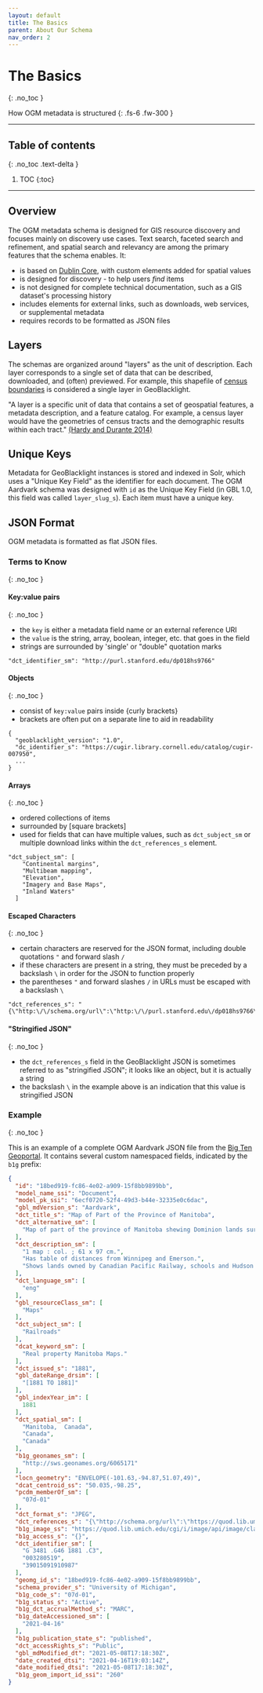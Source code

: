 ```yaml
---
layout: default
title: The Basics
parent: About Our Schema
nav_order: 2
---
```


# The Basics
{: .no_toc }

How OGM metadata is structured
{: .fs-6 .fw-300 }

---
## Table of contents
{: .no_toc .text-delta }

1. TOC
{:toc}

---

## Overview

The OGM metadata schema is designed for GIS resource discovery and focuses mainly on discovery use cases. Text search, faceted search and refinement, and spatial search and relevancy are among the primary features that the schema enables. It:

* is based on [Dublin Core](https://www.dublincore.org/specifications/dublin-core/dcmi-terms/), with custom elements added for spatial values
* is designed for discovery - to help users _find_ items
* is not designed for complete technical documentation, such as a GIS dataset's processing history
* includes elements for external links, such as downloads, web services, or supplemental metadata
* requires records to be formatted as JSON files

## Layers

The schemas are organized around "layers" as the unit of description. Each layer corresponds to a single set of data that can be described, downloaded, and (often) previewed. For example, this shapefile of [census boundaries](https://earthworks.stanford.edu/catalog/stanford-rf385pb1942) is considered a single layer in GeoBlacklight.

"A layer is a specific unit of data that contains a set of geospatial features, a metadata description, and a feature catalog. For example, a census layer would have the geometries of census tracts and the demographic results within each tract." [(Hardy and Durante 2014)](http://journal.code4lib.org/articles/9710)

## Unique Keys

Metadata for GeoBlacklight instances is stored and indexed in Solr, which uses a "Unique Key Field" as the identifier for each document. The OGM Aardvark schema was designed with `id` as the Unique Key Field (in GBL 1.0, this field was called `layer_slug_s`). Each item must have a unique key.

## JSON Format

OGM metadata is formatted as flat JSON files.

### Terms to Know
{: .no_toc }

#### Key:value pairs
{: .no_toc }

  * the `key` is either a metadata field name or an external reference URI
  * the `value` is the string, array, boolean, integer, etc. that goes in the field
  * strings are surrounded by 'single' or "double" quotation marks

```
"dct_identifier_sm": "http://purl.stanford.edu/dp018hs9766"
```

#### Objects
{: .no_toc }

  * consist of `key:value` pairs inside {curly brackets}
  * brackets are often put on a separate line to aid in readability

```
{
  "geoblacklight_version": "1.0",
  "dc_identifier_s": "https://cugir.library.cornell.edu/catalog/cugir-007950",
  ...
}
```

#### Arrays
{: .no_toc }

  * ordered collections of items
  * surrounded by [square brackets]
  * used for fields that can have multiple values, such as `dct_subject_sm` or multiple download links within the `dct_references_s` element.

```
"dct_subject_sm": [
    "Continental margins",
    "Multibeam mapping",
    "Elevation",
    "Imagery and Base Maps",
    "Inland Waters"
  ]
```

#### Escaped Characters
{: .no_toc }

  * certain characters are reserved for the JSON format, including double quotations `"` and forward slash `/`
  * if these characters are present in a string, they must be preceded by a backslash `\` in order for the JSON to function properly
  * the parentheses `"` and forward slashes `/` in URLs must be escaped with a backslash `\`

```
"dct_references_s": "{\"http:\/\/schema.org/url\":\"http:\/\/purl.stanford.edu\/dp018hs9766\",\"http:\/\/schema.org/downloadUrl\":\"http://stacks.stanford.edu/file/druid:dp018hs9766/data.zip\"}"
```

#### "Stringified JSON"
{: .no_toc }

  * the `dct_references_s` field in the GeoBlacklight JSON is sometimes referred to as "stringified JSON"; it looks like an object, but it is actually a string
  * the backslash `\` in the example above is an indication that this value is stringified JSON


### Example
{: .no_toc }

This is an example of a complete OGM Aardvark JSON file from the [Big Ten Geoportal](https://github.com/BTAA-Geospatial-Data-Project/geoportal/blob/develop/test/fixtures/files/btaa_documents/b1g_description_multiple.json). It contains several custom namespaced fields, indicated by the `b1g` prefix:

```json
{
  "id": "18bed919-fc86-4e02-a909-15f8bb9899bb",
  "model_name_ssi": "Document",
  "model_pk_ssi": "6ecf0720-52f4-49d3-b44e-32335e0c6dac",
  "gbl_mdVersion_s": "Aardvark",
  "dct_title_s": "Map of Part of the Province of Manitoba",
  "dct_alternative_sm": [
    "Map of part of the province of Manitoba shewing Dominion lands surveyed and lands disposed of."
  ],
  "dct_description_sm": [
    "1 map : col. ; 61 x 97 cm.",
    "Has table of distances from Winnipeg and Emerson.",
    "Shows lands owned by Canadian Pacific Railway, schools and Hudson Bay Company."
  ],
  "dct_language_sm": [
    "eng"
  ],
  "gbl_resourceClass_sm": [
    "Maps"
  ],
  "dct_subject_sm": [
    "Railroads"
  ],
  "dcat_keyword_sm": [
    "Real property Manitoba Maps."
  ],
  "dct_issued_s": "1881",
  "gbl_dateRange_drsim": [
    "[1881 TO 1881]"
  ],
  "gbl_indexYear_im": [
    1881
  ],
  "dct_spatial_sm": [
    "Manitoba,  Canada",
    "Canada",
    "Canada"
  ],
  "b1g_geonames_sm": [
    "http://sws.geonames.org/6065171"
  ],
  "locn_geometry": "ENVELOPE(-101.63,-94.87,51.07,49)",
  "dcat_centroid_ss": "50.035,-98.25",
  "pcdm_memberOf_sm": [
    "07d-01"
  ],
  "dct_format_s": "JPEG",
  "dct_references_s": "{\"http://schema.org/url\":\"https://quod.lib.umich.edu/c/clark1ic/x-003280519/39015091910987\",\"http://iiif.io/api/presentation#manifest\":\"https://quod.lib.umich.edu/cgi/i/image/api/search/clark1ic:003280519\"}",
  "b1g_image_ss": "https://quod.lib.umich.edu/cgi/i/image/api/image/clark1ic:003280519:39015091910987/full/res:1/0/native.jpg",
  "b1g_access_s": "{}",
  "dct_identifier_sm": [
    "G 3481 .G46 1881 .C3",
    "003280519",
    "39015091910987"
  ],
  "geomg_id_s": "18bed919-fc86-4e02-a909-15f8bb9899bb",
  "schema_provider_s": "University of Michigan",
  "b1g_code_s": "07d-01",
  "b1g_status_s": "Active",
  "b1g_dct_accrualMethod_s": "MARC",
  "b1g_dateAccessioned_sm": [
    "2021-04-16"
  ],
  "b1g_publication_state_s": "published",
  "dct_accessRights_s": "Public",
  "gbl_mdModified_dt": "2021-05-08T17:18:30Z",
  "date_created_dtsi": "2021-04-16T19:03:14Z",
  "date_modified_dtsi": "2021-05-08T17:18:30Z",
  "b1g_geom_import_id_ssi": "260"
}
```
